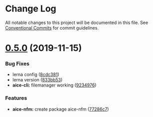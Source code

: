 # Change Log

All notable changes to this project will be documented in this file.
See [Conventional Commits](https://conventionalcommits.org) for commit guidelines.

# [0.5.0](https://github.com/Opla/aice.js/compare/v0.4.0...v0.5.0) (2019-11-15)


### Bug Fixes

* lerna config ([8cdc381](https://github.com/Opla/aice.js/commit/8cdc381529f65ee9332bdeed2fa9202f8b027786))
* lerna version ([833bb53](https://github.com/Opla/aice.js/commit/833bb5352e5fbc3719bb6bc0de4dce6577753240))
* **aice-cli:** filemanager working ([9234976](https://github.com/Opla/aice.js/commit/9234976740f634c5a5acad7868b09ddcb97fdcfc))


### Features

* **aice-nfm:** create package aice-nfm ([77286c7](https://github.com/Opla/aice.js/commit/77286c72a1079166e7d03c061fcd25a29103f2cd))
